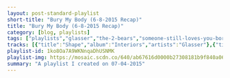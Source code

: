 ```yaml
---
layout: post-standard-playlist
short-title: "Bury My Body (6-8-2015 Recap)"
title: "Bury My Body (6-8-2015 Recap)"
category: [blog, playlists]
tags: ["playlists","glasser","the-2-bears","someone-still-loves-you-boris-yeltsin","the-mamas-&-the-papas","tobacco","jamie-xx","islands","elvis-depressedly","ben-folds","human-highway","mock-orange","the-animals","metallica","glasser","someone-still-loves-you-boris-yeltsin","tobacco","the-2-bears","islands","elvis-depressedly","the-animals","glasser","the-mamas-&-the-papas","elvis-depressedly","someone-still-loves-you-boris-yeltsin","islands","human-highway","ben-folds","mock-orange","the-animals","elvis-depressedly","the-last-dinosaur","the-2-bears","tobacco","human-highway","the-animals","someone-still-loves-you-boris-yeltsin","islands","mock-orange","jamie-xx","mock-orange","the-mamas-&-the-papas","human-highway","islands","tobacco","the-2-bears","mock-orange","islands","the-last-dinosaur","elvis-depressedly","mock-orange","metallica","the-last-dinosaur","human-highway","tobacco","jamie-xx","human-highway","tobacco","the-animals","the-mamas-&-the-papas","the-last-dinosaur","elvis-depressedly","the-animals","islands","jamie-xx","the-mamas-&-the-papas","human-highway","elvis-depressedly","mock-orange","the-animals","mock-orange","jamie-xx","the-mamas-&-the-papas","human-highway","mock-orange","the-last-dinosaur","the-mamas-&-the-papas","jamie-xx","elvis-depressedly","human-highway","the-animals","the-last-dinosaur","ben-folds"]
tracks: [{"title":"Shape","album":"Interiors","artists":"Glasser"},{"title":"Warm & Easy","album":"Be Strong","artists":"The 2 Bears"},{"title":"Step Brother City","album":"The High Country","artists":"Someone Still Loves You Boris Yeltsin"},{"title":"Straight Shooter","album":"If You Can Believe Your Eyes & Ears","artists":"The Mamas & The Papas"},{"title":"Gross Magik","album":"Fucked Up Friends","artists":"TOBACCO"},{"title":"Hold Tight","album":"In Colour","artists":"Jamie xx"},{"title":"Here Here","album":"Ski Mask","artists":"Islands"},{"title":"N.M.S.S.","album":"New Alhambra","artists":"Elvis Depressedly"},{"title":"Dog","album":"supersunnyspeedgraphic, the lp","artists":"Ben Folds"},{"title":"My Beach","album":"Moody Motorcycle","artists":"Human Highway"},{"title":"Oh My God","album":"Mind Is Not Brain","artists":"Mock Orange"},{"title":"Boom Boom","album":"The Best Of The Animals","artists":"The Animals"},{"title":"Harvester Of Sorrow","album":"...And Justice For All","artists":"Metallica"},{"title":"Divide","album":"Interiors","artists":"Glasser"},{"title":"Full Possession Of All Her Powers","album":"The High Country","artists":"Someone Still Loves You Boris Yeltsin"},{"title":"Tape Eater","album":"Fucked Up Friends","artists":"TOBACCO"},{"title":"Get Together","album":"Be Strong","artists":"The 2 Bears"},{"title":"Hushed Tones","album":"Ski Mask","artists":"Islands"},{"title":"Bruises (Amethyst)","album":"New Alhambra","artists":"Elvis Depressedly"},{"title":"House Of The Rising Sun","album":"The Best Of The Animals","artists":"The Animals"},{"title":"Landscape","album":"Interiors","artists":"Glasser"},{"title":"California Dreamin' - Single Version","album":"If You Can Believe Your Eyes & Ears","artists":"The Mamas & The Papas"},{"title":"Wastes of Time","album":"New Alhambra","artists":"Elvis Depressedly"},{"title":"Trevor Forever","album":"The High Country","artists":"Someone Still Loves You Boris Yeltsin"},{"title":"Becoming the Gunship","album":"Ski Mask","artists":"Islands"},{"title":"All Day","album":"Moody Motorcycle","artists":"Human Highway"},{"title":"Still","album":"supersunnyspeedgraphic, the lp","artists":"Ben Folds"},{"title":"East Side Song","album":"Mind Is Not Brain","artists":"Mock Orange"},{"title":"Talkin' Bout You","album":"The Best Of The Animals","artists":"The Animals"},{"title":"Thou Shall Not Murder","album":"New Alhambra","artists":"Elvis Depressedly"},{"title":"Every Second is a Second Chance","album":"Hooray! For Happiness","artists":"The Last Dinosaur"},{"title":"Bear Hug","album":"Be Strong","artists":"The 2 Bears"},{"title":"Backwoods Altar","album":"Fucked Up Friends","artists":"TOBACCO"},{"title":"The Sound","album":"Moody Motorcycle","artists":"Human Highway"},{"title":"Story Of Bo Diddley","album":"The Best Of The Animals","artists":"The Animals"},{"title":"Song Will","album":"The High Country","artists":"Someone Still Loves You Boris Yeltsin"},{"title":"Sad Middle","album":"Ski Mask","artists":"Islands"},{"title":"Birds","album":"Mind Is Not Brain","artists":"Mock Orange"},{"title":"Obvs","album":"In Colour","artists":"Jamie xx"},{"title":"Make Friends","album":"Mind Is Not Brain","artists":"Mock Orange"},{"title":"I Call Your Name","album":"If You Can Believe Your Eyes & Ears","artists":"The Mamas & The Papas"},{"title":"Sleep Talking","album":"Moody Motorcycle","artists":"Human Highway"},{"title":"Nil","album":"Ski Mask","artists":"Islands"},{"title":"Side 8 - Big Gums Version","album":"Fucked Up Friends","artists":"TOBACCO"},{"title":"Work","album":"Be Strong","artists":"The 2 Bears"},{"title":"Payroll","album":"Mind Is Not Brain","artists":"Mock Orange"},{"title":"Shotgun Vision","album":"Ski Mask","artists":"Islands"},{"title":"The Song Playing At the End of the Film of My Life","album":"Hooray! For Happiness","artists":"The Last Dinosaur"},{"title":"Big Break","album":"New Alhambra","artists":"Elvis Depressedly"},{"title":"Old Man","album":"Mind Is Not Brain","artists":"Mock Orange"},{"title":"Dyers Eve","album":"...And Justice For All","artists":"Metallica"},{"title":"Be That Boy","album":"Hooray! For Happiness","artists":"The Last Dinosaur"},{"title":"Ode To Abner","album":"Moody Motorcycle","artists":"Human Highway"},{"title":"Dirt (feat. Aesop Rock)","album":"Fucked Up Friends","artists":"TOBACCO"},{"title":"The Rest Is Noise","album":"In Colour","artists":"Jamie xx"},{"title":"Get Lost","album":"Moody Motorcycle","artists":"Human Highway"},{"title":"Get My Nails Did","album":"Fucked Up Friends","artists":"TOBACCO"},{"title":"Around And Around","album":"The Best Of The Animals","artists":"The Animals"},{"title":"Go Where You Wanna Go","album":"If You Can Believe Your Eyes & Ears","artists":"The Mamas & The Papas"},{"title":"The Greatest Film Never Made","album":"Hooray! For Happiness","artists":"The Last Dinosaur"},{"title":"New Heaven, New Earth","album":"New Alhambra","artists":"Elvis Depressedly"},{"title":"We Gotta Get Out Of This Place (US Version)","album":"The Best Of The Animals","artists":"The Animals"},{"title":"Death Drive","album":"Ski Mask","artists":"Islands"},{"title":"Girl","album":"In Colour","artists":"Jamie xx"},{"title":"Somebody Groovy - Single Version","album":"If You Can Believe Your Eyes & Ears","artists":"The Mamas & The Papas"},{"title":"Pretty Hair","album":"Moody Motorcycle","artists":"Human Highway"},{"title":"Rock 'N'Roll","album":"New Alhambra","artists":"Elvis Depressedly"},{"title":"I Keep Saying So Long","album":"Mind Is Not Brain","artists":"Mock Orange"},{"title":"Bury My Body","album":"The Best Of The Animals","artists":"The Animals"},{"title":"Mind Is Not Brain","album":"Mind Is Not Brain","artists":"Mock Orange"},{"title":"Sleep Sound","album":"In Colour","artists":"Jamie xx"},{"title":"Monday, Monday - Single Version","album":"If You Can Believe Your Eyes & Ears","artists":"The Mamas & The Papas"},{"title":"What World","album":"Moody Motorcycle","artists":"Human Highway"},{"title":"Do You Want Out","album":"Mind Is Not Brain","artists":"Mock Orange"},{"title":"Maps","album":"Hooray! For Happiness","artists":"The Last Dinosaur"},{"title":"Do You Wanna Dance","album":"If You Can Believe Your Eyes & Ears","artists":"The Mamas & The Papas"},{"title":"Gosh","album":"In Colour","artists":"Jamie xx"},{"title":"Ease","album":"New Alhambra","artists":"Elvis Depressedly"},{"title":"Duties Of A Lighthouse Keeper","album":"Moody Motorcycle","artists":"Human Highway"},{"title":"Bring It On Home To Me","album":"The Best Of The Animals","artists":"The Animals"},{"title":"Home","album":"Hooray! For Happiness","artists":"The Last Dinosaur"},{"title":"Bitches Ain't Shit","album":"supersunnyspeedgraphic, the lp","artists":"Ben Folds"}]
playlist-id: 1ko8Oa7A9WKNnqaDhUSNMK
playlist-img: https://mosaic.scdn.co/640/ab67616d0000b27308181b9f840a06e7a071cf72ab67616d0000b2731f790056b7e65470b209e645ab67616d0000b273cfd8b5c1b9556e0c626bb5e1ab67616d0000b273fe207362e18f9f7e305bc5d2
summary: "A playlist I created on 07-04-2015"
---
```

